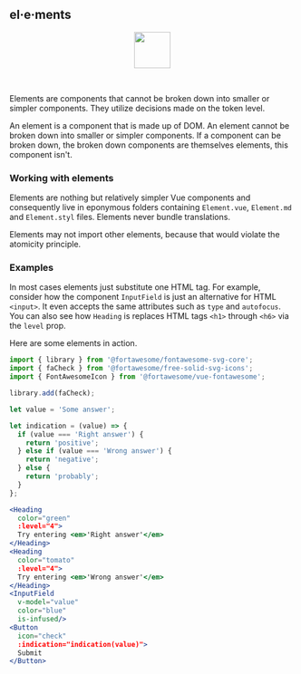 ## el·e·ments

<center>
<img
  src="https://raw.githubusercontent.com/creativecommons/vue-vocabulary/master/src/assets/icons/ds_nomenclature/element.svg?sanitize=true"
  width="64px"/>
</center>

&nbsp;

Elements are components that cannot be broken down into smaller or simpler 
components. They utilize decisions made on the token level.

An element is a component that is made up of DOM. An element cannot be broken 
down into smaller or simpler components. If a component can be broken down, the 
broken down components are themselves elements, this component isn't.


### Working with elements

Elements are nothing but relatively simpler Vue components and consequently live 
in eponymous folders containing `Element.vue`, `Element.md` and `Element.styl` 
files. Elements never bundle translations.

Elements may not import other elements, because that would violate the atomicity
principle.


### Examples

In most cases elements just substitute one HTML tag. For example, consider
how the component `InputField` is just an alternative for HTML `<input>`. It
even accepts the same attributes such as `type` and `autofocus`. You can also
see how `Heading` is replaces HTML tags `<h1>` through `<h6>` via the `level`
prop.

Here are some elements in action.

```jsx
import { library } from '@fortawesome/fontawesome-svg-core';
import { faCheck } from '@fortawesome/free-solid-svg-icons';
import { FontAwesomeIcon } from '@fortawesome/vue-fontawesome';

library.add(faCheck);

let value = 'Some answer';

let indication = (value) => {
  if (value === 'Right answer') {
    return 'positive';
  } else if (value === 'Wrong answer') {
    return 'negative'; 
  } else {
    return 'probably';
  }
};

<Heading
  color="green"
  :level="4">
  Try entering <em>'Right answer'</em>
</Heading>
<Heading
  color="tomato"
  :level="4">
  Try entering <em>'Wrong answer'</em>
</Heading>
<InputField
  v-model="value"
  color="blue"
  is-infused/>
<Button
  icon="check"
  :indication="indication(value)">
  Submit
</Button>
```

